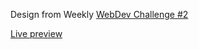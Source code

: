 Design from Weekly [WebDev Challenge #2](https://drive.google.com/drive/folders/0Bw2hu70L5Ye_UFlWWDVLSHlfUWc?fbclid=IwAR3pMPRpw3mr2x8xNq1NMs7gKq1G4bXpSIaKlwAl76rjGV6811X2e0NwdEY)

[Live preview](https://u-can-do-it.github.io/cache/)
